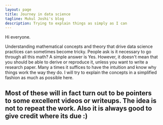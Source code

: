 ```yaml
---
layout: page
title: Journey in data science 
tagline: Mukul Joshi's blog
description: Trying to explain things as simply as I can 
---
```


Hi everyone. 

Understanding mathematical concepts and theory that drive data science practices can sometimes become tricky. People ask is it necessary to go through all this math? A simple answer is Yes. However, it doesn't mean that you should be able to derive or reproduce it, unless you want to write a research paper. Many a times it suffices to have the intuition and know why things work the way they do. I will try to explain the concepts in a simplified fashion as much as possible here. 

Most of these will in fact turn out to be pointers to some excellent videos or writeups. The idea is not to repeat the work. Also it is always good to give credit where its due :) 
---

